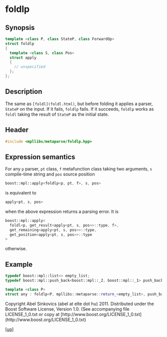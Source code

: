 # foldlp

## Synopsis

```cpp
template <class P, class StateP, class ForwardOp>
struct foldlp
{
  template <class S, class Pos>
  struct apply
  {
    // unspecified
  };
};
```

## Description

The same as `[foldl](foldl.html)`, but before folding it applies a parser,
`StateP` on the input. If it fails, `foldlp` fails. If it succeeds, `foldlp`
works as `foldl` taking the result of `StateP` as the initial state.

## Header

```cpp
#include <mpllibs/metaparse/foldlp.hpp>
```

## Expression semantics

For any `p` parser, `pt` class, `f` metafunction class taking two arguments,
`s` compile-time string and `pos` source position

```cpp
boost::mpl::apply<foldlp<p, pt, f>, s, pos>
```

is equivalent to

```cpp
apply<pt, s, pos>
```

when the above expression returns a parsing error. It is

```cpp
boost::mpl::apply<
  foldl<p, get_result<apply<pt, s, pos>>::type, f>,
  get_remaining<apply<pt, s, pos>>::type,
  get_position<apply<pt, s, pos>>::type
>
```

otherwise.

## Example

```cpp
typedef boost::mpl::list<> empty_list;
typedef boost::mpl::push_back<boost::mpl::_2, boost::mpl::_1> push_back;

template <class P>
struct any : foldlp<P, mpllibs::metaparse::return_<empty_list>, push_back> {};
```

<p class="copyright">
Copyright Abel Sinkovics (abel at elte dot hu) 2011.
Distributed under the Boost Software License, Version 1.0.
(See accompanying file LICENSE_1_0.txt or copy at
[http://www.boost.org/LICENSE_1_0.txt](http://www.boost.org/LICENSE_1_0.txt)
</p>

[[up]](reference.html)


